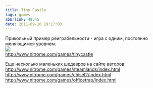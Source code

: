 ```yaml
---
title: Tiny Castle
tags: games
abbrlink: 49345
date: 2011-09-10 19:17:00
---
```


Прикольный пример реиграбельности - игра с одним, постоянно меняющимся уровнем.  
[![](http://pics.livejournal.com/spiiin/pic/0001s7eh/s640x480)](http://pics.livejournal.com/spiiin/pic/0001s7eh/)  
<http://www.nitrome.com/games/tinycastle>  
  
Еще несколько маленьких шедевров на сайте авторов:  
<http://www.nitrome.com/games/steamlands/index.html>  
<http://www.nitrome.com/games/chisel2/index.html>  
<http://www.nitrome.com/games/officetrap/index.html>